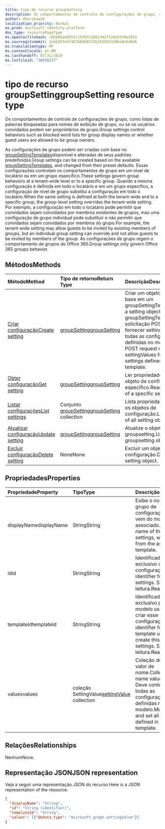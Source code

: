 ```yaml
---
title: tipo de recurso groupSetting
description: Os comportamentos de controle de configurações de grupo, como listas de palavras bloqueadas para nomes de exibição de grupo, ou se os usuários convidados podem ser proprietários de grupo.
author: dkershaw10
localization_priority: Normal
ms.prod: microsoft-identity-platform
doc_type: resourcePageType
ms.openlocfilehash: c85b062e955fc15f83728813427f2de5579e297e
ms.sourcegitcommit: 2c62457e57467b8d50f21b255b553106a9a5d8d6
ms.translationtype: MT
ms.contentlocale: pt-BR
ms.lasthandoff: 07/31/2019
ms.locfileid: "36030237"
---
```

# <a name="groupsetting-resource-type"></a><span data-ttu-id="f45fc-103">tipo de recurso groupSetting</span><span class="sxs-lookup"><span data-stu-id="f45fc-103">groupSetting resource type</span></span>

<span data-ttu-id="f45fc-104">Os comportamentos de controle de configurações de grupo, como listas de palavras bloqueadas para nomes de exibição de grupo, ou se os usuários convidados podem ser proprietários de grupo.</span><span class="sxs-lookup"><span data-stu-id="f45fc-104">Group settings control behaviors such as blocked word lists for group display names or whether guest users are allowed to be group owners.</span></span>

<span data-ttu-id="f45fc-105">As configurações de grupo podem ser criadas com base no [groupSettingTemplates](groupsettingtemplate.md)disponível e alteradas de seus padrões predefinidos.</span><span class="sxs-lookup"><span data-stu-id="f45fc-105">Group settings can be created based on the available [groupSettingTemplates](groupsettingtemplate.md), and changed from their preset defaults.</span></span> <span data-ttu-id="f45fc-106">Essas configurações controlam os comportamentos de grupo em um nível de locatário ou em um grupo específico.</span><span class="sxs-lookup"><span data-stu-id="f45fc-106">These settings govern group behaviors at a tenant-wide level or to a specific group.</span></span> <span data-ttu-id="f45fc-107">Quando a mesma configuração é definida em todo o locatário e em um grupo específico, a configuração de nível de grupo substitui a configuração em todo o locatário.</span><span class="sxs-lookup"><span data-stu-id="f45fc-107">When the same setting is defined at both the tenant-wide and to a specific group, the group-level setting overrides the tenant-wide setting.</span></span>  <span data-ttu-id="f45fc-108">Por exemplo, a configuração em todo o locatário pode permitir que convidados sejam convidados por membros existentes de grupos, mas uma configuração de grupo individual pode substituir e não permitir que convidados sejam convidados por membros do grupo.</span><span class="sxs-lookup"><span data-stu-id="f45fc-108">For example, the tenant-wide setting may allow guests to be invited by existing members of groups, but an individual group setting can override and not allow guests to be invited by members of the group.</span></span> <span data-ttu-id="f45fc-109">As configurações de grupo regem o comportamento de grupos do Office 365.</span><span class="sxs-lookup"><span data-stu-id="f45fc-109">Group settings only govern Office 365 groups behavior.</span></span>

## <a name="methods"></a><span data-ttu-id="f45fc-110">Métodos</span><span class="sxs-lookup"><span data-stu-id="f45fc-110">Methods</span></span>

| <span data-ttu-id="f45fc-111">Método</span><span class="sxs-lookup"><span data-stu-id="f45fc-111">Method</span></span> | <span data-ttu-id="f45fc-112">Tipo de retorno</span><span class="sxs-lookup"><span data-stu-id="f45fc-112">Return Type</span></span> | <span data-ttu-id="f45fc-113">Descrição</span><span class="sxs-lookup"><span data-stu-id="f45fc-113">Description</span></span> |
|:---------------|:--------|:----------|
|[<span data-ttu-id="f45fc-114">Criar configuração</span><span class="sxs-lookup"><span data-stu-id="f45fc-114">Create setting</span></span>](../api/groupsetting-post-groupsettings.md) | [<span data-ttu-id="f45fc-115">groupSetting</span><span class="sxs-lookup"><span data-stu-id="f45fc-115">groupSetting</span></span>](groupsetting.md) |<span data-ttu-id="f45fc-116">Criar um objeto Setting com base em um groupSettingTemplate.</span><span class="sxs-lookup"><span data-stu-id="f45fc-116">Create a setting object based on a groupSettingTemplate.</span></span> <span data-ttu-id="f45fc-117">A solicitação POST deve fornecer settingValues para todas as configurações definidas no modelo.</span><span class="sxs-lookup"><span data-stu-id="f45fc-117">The POST request must provide settingValues for all the settings defined in the template.</span></span> |
|[<span data-ttu-id="f45fc-118">Obter configuração</span><span class="sxs-lookup"><span data-stu-id="f45fc-118">Get setting</span></span>](../api/groupsetting-get.md) | [<span data-ttu-id="f45fc-119">groupSetting</span><span class="sxs-lookup"><span data-stu-id="f45fc-119">groupSetting</span></span>](groupsetting.md) | <span data-ttu-id="f45fc-120">Ler propriedades de um objeto de configuração específico.</span><span class="sxs-lookup"><span data-stu-id="f45fc-120">Read properties of a specific setting object.</span></span> |
|[<span data-ttu-id="f45fc-121">Listar configurações</span><span class="sxs-lookup"><span data-stu-id="f45fc-121">List settings</span></span>](../api/groupsetting-list.md) | <span data-ttu-id="f45fc-122">Conjunto [groupSetting](groupsetting.md)</span><span class="sxs-lookup"><span data-stu-id="f45fc-122">[groupSetting](groupsetting.md) collection</span></span> | <span data-ttu-id="f45fc-123">Lista propriedades de todos os objetos de configuração.</span><span class="sxs-lookup"><span data-stu-id="f45fc-123">List properties of all setting objects.</span></span> |
|[<span data-ttu-id="f45fc-124">Atualizar configuração</span><span class="sxs-lookup"><span data-stu-id="f45fc-124">Update setting</span></span>](../api/groupsetting-update.md) | [<span data-ttu-id="f45fc-125">groupSetting</span><span class="sxs-lookup"><span data-stu-id="f45fc-125">groupSetting</span></span>](groupsetting.md) | <span data-ttu-id="f45fc-126">Atualize o objeto groupsetting.</span><span class="sxs-lookup"><span data-stu-id="f45fc-126">Update groupsetting object.</span></span> |
|[<span data-ttu-id="f45fc-127">Excluir configuração</span><span class="sxs-lookup"><span data-stu-id="f45fc-127">Delete setting</span></span>](../api/groupsetting-delete.md) | <span data-ttu-id="f45fc-128">None</span><span class="sxs-lookup"><span data-stu-id="f45fc-128">None</span></span> | <span data-ttu-id="f45fc-129">Excluir um objeto de configuração.</span><span class="sxs-lookup"><span data-stu-id="f45fc-129">Delete a setting object.</span></span> |

## <a name="properties"></a><span data-ttu-id="f45fc-130">Propriedades</span><span class="sxs-lookup"><span data-stu-id="f45fc-130">Properties</span></span>

| <span data-ttu-id="f45fc-131">Propriedade</span><span class="sxs-lookup"><span data-stu-id="f45fc-131">Property</span></span> | <span data-ttu-id="f45fc-132">Tipo</span><span class="sxs-lookup"><span data-stu-id="f45fc-132">Type</span></span> | <span data-ttu-id="f45fc-133">Descrição</span><span class="sxs-lookup"><span data-stu-id="f45fc-133">Description</span></span> |
|:---------------|:--------|:----------|
|<span data-ttu-id="f45fc-134">displayName</span><span class="sxs-lookup"><span data-stu-id="f45fc-134">displayName</span></span>|<span data-ttu-id="f45fc-135">String</span><span class="sxs-lookup"><span data-stu-id="f45fc-135">String</span></span>| <span data-ttu-id="f45fc-136">Exibe o nome deste grupo de configurações, que vem do modelo associado.</span><span class="sxs-lookup"><span data-stu-id="f45fc-136">Display name of this group of settings, which comes from the associated template.</span></span> |
|<span data-ttu-id="f45fc-137">id</span><span class="sxs-lookup"><span data-stu-id="f45fc-137">id</span></span>|<span data-ttu-id="f45fc-138">String</span><span class="sxs-lookup"><span data-stu-id="f45fc-138">String</span></span>| <span data-ttu-id="f45fc-139">Identificador exclusivo dessas configurações.</span><span class="sxs-lookup"><span data-stu-id="f45fc-139">Unique identifier for these settings.</span></span> <span data-ttu-id="f45fc-140">Somente leitura.</span><span class="sxs-lookup"><span data-stu-id="f45fc-140">Read-only.</span></span> |
|<span data-ttu-id="f45fc-141">templateId</span><span class="sxs-lookup"><span data-stu-id="f45fc-141">templateId</span></span>|<span data-ttu-id="f45fc-142">String</span><span class="sxs-lookup"><span data-stu-id="f45fc-142">String</span></span>| <span data-ttu-id="f45fc-143">Identificador exclusivo para o modelo usado para criar esse grupo de configurações.</span><span class="sxs-lookup"><span data-stu-id="f45fc-143">Unique identifier for the template used to create this group of settings.</span></span> <span data-ttu-id="f45fc-144">Somente leitura.</span><span class="sxs-lookup"><span data-stu-id="f45fc-144">Read-only.</span></span> |
|<span data-ttu-id="f45fc-145">values</span><span class="sxs-lookup"><span data-stu-id="f45fc-145">values</span></span>|<span data-ttu-id="f45fc-146">[](settingvalue.md) coleção SettingValue</span><span class="sxs-lookup"><span data-stu-id="f45fc-146">[settingValue](settingvalue.md) collection</span></span>| <span data-ttu-id="f45fc-147">Coleção de pares de valor de nome.</span><span class="sxs-lookup"><span data-stu-id="f45fc-147">Collection of name value pairs.</span></span> <span data-ttu-id="f45fc-148">Deve conter e definir todas as configurações definidas no modelo.</span><span class="sxs-lookup"><span data-stu-id="f45fc-148">Must contain and set all the settings defined in the template.</span></span> |

## <a name="relationships"></a><span data-ttu-id="f45fc-149">Relações</span><span class="sxs-lookup"><span data-stu-id="f45fc-149">Relationships</span></span>

<span data-ttu-id="f45fc-150">Nenhum</span><span class="sxs-lookup"><span data-stu-id="f45fc-150">None.</span></span>

## <a name="json-representation"></a><span data-ttu-id="f45fc-151">Representação JSON</span><span class="sxs-lookup"><span data-stu-id="f45fc-151">JSON representation</span></span>

<span data-ttu-id="f45fc-152">Veja a seguir uma representação JSON do recurso.</span><span class="sxs-lookup"><span data-stu-id="f45fc-152">Here is a JSON representation of the resource.</span></span>

<!--{
  "blockType": "resource",
  "openType": true,
  "optionalProperties": [],
  "keyProperty": "id",
  "baseType": "microsoft.graph.entity",
  "@odata.type": "microsoft.graph.groupSetting"
}-->

```json
{
  "displayName": "String",
  "id": "String (identifier)",
  "templateId": "String",
  "values": [{"@odata.type": "microsoft.graph.settingValue"}]
}

```


<!-- uuid: 8fcb5dbc-d5aa-4681-8e31-b001d5168d79
2015-10-25 14:57:30 UTC -->
<!-- {
  "type": "#page.annotation",
  "description": "groupSetting resource",
  "keywords": "",
  "section": "documentation",
  "tocPath": ""
}-->
